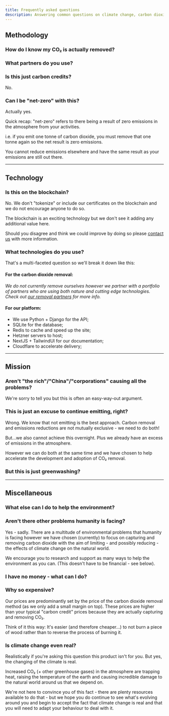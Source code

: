 ```yaml
---
title: Frequently asked questions
description: Answering common questions on climate change, carbon dioxide removal and using the CDR Platform.
---
```


## Methodology

### How do I know my CO₂ is actually removed?

### What partners do you use?

### Is this just carbon credits?

No.

### Can I be "net-zero" with this?

Actually yes.

Quick recap: "net-zero" refers to there being a result of zero emissions in the atmosphere from your activities.

i.e. if you emit one tonne of carbon dioxide, you must remove that one tonne again so the net result is zero emissions.

You cannot reduce emissions elsewhere and have the same result as your emissions are still out there.

---

## Technology

### Is this on the blockchain?

No. We don't "tokenize" or include our certificates on the blockchain and we do not encourage anyone to do so.

The blockchain is an exciting technology but we don't see it adding any additional value here.

Should you disagree and think we could improve by doing so please [contact us](/contact-us) with more information.

### What technologies do you use?

That's a multi-faceted question so we'll break it down like this:

#### For the carbon dioxide removal:

_We do not currently remove ourselves however we partner with a portfolio of partners who are using both nature and cutting edge technologies. Check out [our removal partners](#what-partners-do-you-use) for more info._

#### For our platform:

- We use Python + Django for the API;
- SQLite for the database;
- Redis to cache and speed up the site;
- Hetzner servers to host;
- NextJS + TailwindUI for our documentation;
- Cloudflare to accelerate delivery;

---

## Mission

### Aren't "the rich"/"China"/"corporations" causing all the problems?

We're sorry to tell you but this is often an easy-way-out argument.

### This is just an excuse to continue emitting, right?

Wrong. We know that not emitting is the best approach. Carbon removal and emissions reductions are not mutually exclusive - we need to do both!

But...we also cannot achieve this overnight. Plus we already have an excess of emissions in the atmosphere.

However we can do both at the same time and we have chosen to help accelerate the development and adoption of CO₂ removal.

### But this is just greenwashing?

---

## Miscellaneous

### What else can I do to help the environment?

### Aren't there other problems humanity is facing?

Yes - sadly. There are a multitude of environmental problems that humanity is facing however we have chosen (currently) to focus on capturing and removing carbon dioxide with the aim of limiting - and possibly reducing - the effects of climate change on the natural world.

We encourage you to research and support as many ways to help the environment as you can. (This doesn't have to be financial - see below).

### I have no money - what can I do?

### Why so expensive?

Our prices are predominantly set by the price of the carbon dioxide removal method (as we only add a small margin on top). These prices are higher than your typical "carbon credit" prices because they are actually capturing and removing CO₂.

Think of it this way: It's easier (and therefore cheaper...) to not burn a piece of wood rather than to reverse the process of burning it.

### Is climate change even real?

Realistically if you're asking this question this product isn't for you. But yes, the changing of the climate is real.

Increased CO₂ (+ other greenhouse gases) in the atmosphere are trapping heat, raising the temperature of the earth and causing incredible damage to the natural world around us that we depend on.

We're not here to convince you of this fact - there are plenty resources available to do that - but we hope you do continue to see what's evolving around you and begin to accept the fact that climate change is real and that you will need to adapt your behaviour to deal with it.
